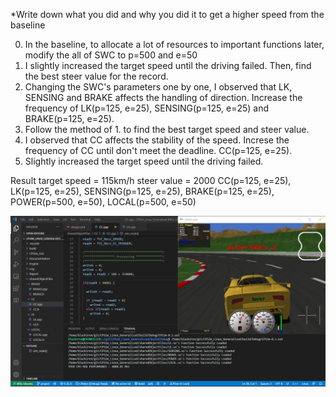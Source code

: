 *Write down what you did and why you did it to get a higher speed from the baseline

0. In the baseline, to allocate a lot of resources to important functions later, modify the all of SWC to p=500 and e=50 
1. I slightly increased the target speed until the driving failed. Then, find the best steer value for the record.
2. Changing the SWC's parameters one by one, I observed that LK, SENSING and BRAKE affects the handling of direction. Increase the frequency of LK(p=125, e=25), SENSING(p=125, e=25) and BRAKE(p=125, e=25).
3. Follow the method of 1. to find the best target speed and steer value.
4. I observed that CC affects the stability of the speed. Increse the frequency of CC until don't meet the deadline. CC(p=125, e=25).
5. Slightly increased the target speed until the driving failed.

Result
target speed = 115km/h
steer value = 2000
CC(p=125, e=25), LK(p=125, e=25), SENSING(p=125, e=25), BRAKE(p=125, e=25), POWER(p=500, e=50), LOCAL(p=500, e=50)

![Alt text](./best_record.png?raw=true "Title")
